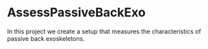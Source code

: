 # AssessPassiveBackExo
In this project we create a setup that measures the characteristics of passive back exoskeletons.
